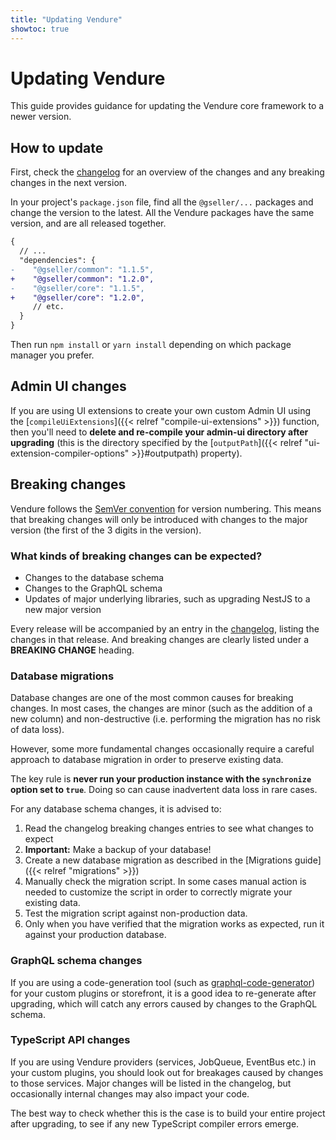 ```yaml
---
title: "Updating Vendure"
showtoc: true
---
```


# Updating Vendure

This guide provides guidance for updating the Vendure core framework to a newer version.

## How to update

First, check the [changelog](https://github.com/vendure-ecommerce/vendure/blob/master/CHANGELOG.md) for an overview of the changes and any breaking changes in the next version.

In your project's `package.json` file, find all the `@gseller/...` packages and change the version
to the latest. All the Vendure packages have the same version, and are all released together.

```diff
{
  // ...
  "dependencies": {
-    "@gseller/common": "1.1.5",
+    "@gseller/common": "1.2.0",
-    "@gseller/core": "1.1.5",
+    "@gseller/core": "1.2.0",
     // etc.
  }
}
```

Then run `npm install` or `yarn install` depending on which package manager you prefer.

## Admin UI changes

If you are using UI extensions to create your own custom Admin UI using the [`compileUiExtensions`]({{< relref "compile-ui-extensions" >}}) function, then you'll need to **delete and re-compile your admin-ui directory after upgrading** (this is the directory specified by the [`outputPath`]({{< relref "ui-extension-compiler-options" >}}#outputpath) property).

## Breaking changes

Vendure follows the [SemVer convention](https://semver.org/) for version numbering. This means that breaking changes will only be introduced with changes to the major version (the first of the 3 digits in the version).

### What kinds of breaking changes can be expected?

* Changes to the database schema
* Changes to the GraphQL schema
* Updates of major underlying libraries, such as upgrading NestJS to a new major version

Every release will be accompanied by an entry in the [changelog](https://github.com/vendure-ecommerce/vendure/blob/master/CHANGELOG.md), listing the changes in that release. And breaking changes are clearly listed under a **BREAKING CHANGE** heading.

### Database migrations

Database changes are one of the most common causes for breaking changes. In most cases, the changes are minor (such as the addition of a new column) and non-destructive (i.e. performing the migration has no risk of data loss).

However, some more fundamental changes occasionally require a careful approach to database migration in order to preserve existing data.

The key rule is **never run your production instance with the `synchronize` option set to `true`**. Doing so can cause inadvertent data loss in rare cases.

For any database schema changes, it is advised to:

1. Read the changelog breaking changes entries to see what changes to expect
2. **Important:** Make a backup of your database!
3. Create a new database migration as described in the [Migrations guide]({{< relref "migrations" >}})
4. Manually check the migration script. In some cases manual action is needed to customize the script in order to correctly migrate your existing data.
5. Test the migration script against non-production data.
6. Only when you have verified that the migration works as expected, run it against your production database.

### GraphQL schema changes

If you are using a code-generation tool (such as [graphql-code-generator](https://graphql-code-generator.com/)) for your custom plugins or storefront, it is a good idea to re-generate after upgrading, which will catch any errors caused by changes to the GraphQL schema.

### TypeScript API changes

If you are using Vendure providers (services, JobQueue, EventBus etc.) in your custom plugins, you should look out for breakages caused by changes to those services. Major changes will be listed in the changelog, but occasionally internal changes may also impact your code. 

The best way to check whether this is the case is to build your entire project after upgrading, to see if any new TypeScript compiler errors emerge.

